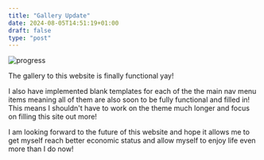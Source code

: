 ```yaml
---
title: "Gallery Update"
date: 2024-08-05T14:51:19+01:00
draft: false
type: "post"
---
```

![progress](https://t3.ftcdn.net/jpg/00/88/14/08/360_F_88140840_hT6mEMFFIzOufXes28EUwhHgeIPQJbfr.jpg)


The gallery to this website is finally functional yay! 

I also have implemented blank templates for each of the the main nav menu items meaning all of them are also soon to be fully functional and filled in! This means I shouldn't have to work on the theme much longer and focus on filling this site out more!

I am looking forward to the future of this website and hope it allows me to get myself reach better economic status and allow myself to enjoy life even more than I do now!

